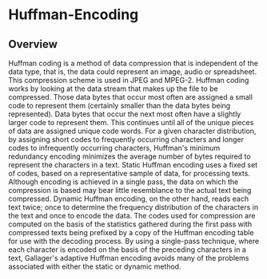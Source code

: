 # Huffman-Encoding
## Overview
Huffman coding is a method of data compression that is independent of the data type, that is, the data could represent an image, audio or spreadsheet. This compression scheme is used in JPEG and MPEG-2. Huffman coding works by looking at the data stream that makes up the file to be compressed. Those data bytes that occur most often are assigned a small code to represent them (certainly smaller than the data bytes being represented). Data bytes that occur the next most often have a slightly larger code to represent them. This continues until all of the unique pieces of data are assigned unique code words. For a given character distribution, by assigning short codes to frequently occurring characters and longer codes to infrequently occurring characters, Huffman's minimum redundancy encoding minimizes the average number of bytes required to represent the characters in a text. Static Huffman encoding uses a fixed set of codes, based on a representative sample of data, for processing texts. Although encoding is achieved in a single pass, the data on which the compression is based may bear little resemblance to the actual text being compressed. Dynamic Huffman encoding, on the other hand, reads each text twice; once to determine the frequency distribution of the characters in the text and once to encode the data. The codes used for compression are computed on the basis of the statistics gathered during the first pass with compressed texts being prefixed by a copy of the Huffman encoding table for use with the decoding process. By using a single-pass technique, where each character is encoded on the basis of the preceding characters in a text, Gallager's adaptive Huffman encoding avoids many of the problems associated with either the static or dynamic method.

